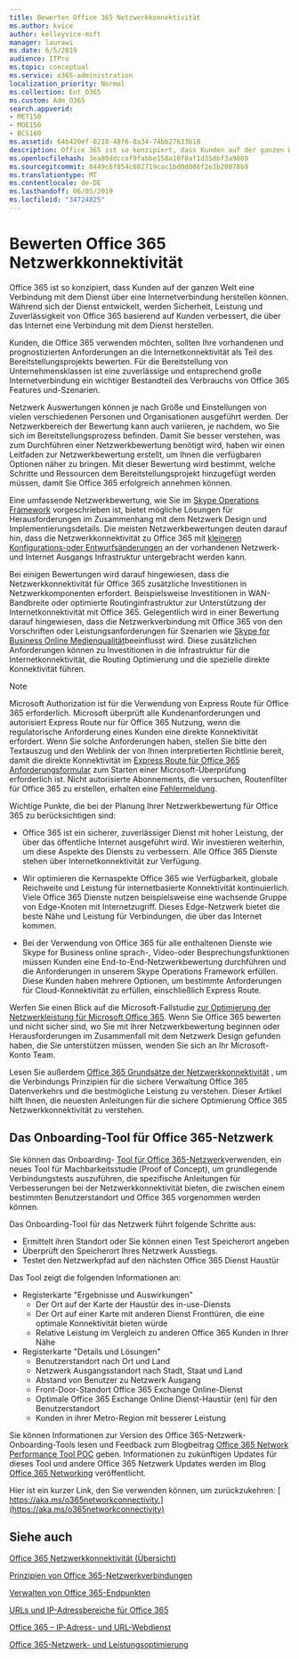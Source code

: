 ```yaml
---
title: Bewerten Office 365 Netzwerkkonnektivität
ms.author: kvice
author: kelleyvice-msft
manager: laurawi
ms.date: 6/5/2019
audience: ITPro
ms.topic: conceptual
ms.service: o365-administration
localization_priority: Normal
ms.collection: Ent_O365
ms.custom: Adm_O365
search.appverid:
- MET150
- MOE150
- BCS160
ms.assetid: 64b420ef-0218-48f6-8a34-74bb27633b10
description: Office 365 ist so konzipiert, dass Kunden auf der ganzen Welt eine Verbindung mit dem Dienst über eine Internetverbindung herstellen können. Während sich der Dienst entwickelt, werden Sicherheit, Leistung und Zuverlässigkeit von Office 365 basierend auf Kunden verbessert, die über das Internet eine Verbindung mit dem Dienst herstellen.
ms.openlocfilehash: 3ea80ddccaf9fabbe158a10f0af1d35dbf3a9889
ms.sourcegitcommit: 0449c6f854c682719cac1bd0d086f2e3b20078b9
ms.translationtype: MT
ms.contentlocale: de-DE
ms.lasthandoff: 06/05/2019
ms.locfileid: "34724825"
---
```

# <a name="assessing-office-365-network-connectivity"></a>Bewerten Office 365 Netzwerkkonnektivität

Office 365 ist so konzipiert, dass Kunden auf der ganzen Welt eine Verbindung mit dem Dienst über eine Internetverbindung herstellen können. Während sich der Dienst entwickelt, werden Sicherheit, Leistung und Zuverlässigkeit von Office 365 basierend auf Kunden verbessert, die über das Internet eine Verbindung mit dem Dienst herstellen.
  
Kunden, die Office 365 verwenden möchten, sollten Ihre vorhandenen und prognostizierten Anforderungen an die Internetkonnektivität als Teil des Bereitstellungsprojekts bewerten. Für die Bereitstellung von Unternehmensklassen ist eine zuverlässige und entsprechend große Internetverbindung ein wichtiger Bestandteil des Verbrauchs von Office 365 Features und-Szenarien.
  
Netzwerk Auswertungen können je nach Größe und Einstellungen von vielen verschiedenen Personen und Organisationen ausgeführt werden. Der Netzwerkbereich der Bewertung kann auch variieren, je nachdem, wo Sie sich im Bereitstellungsprozess befinden. Damit Sie besser verstehen, was zum Durchführen einer Netzwerkbewertung benötigt wird, haben wir einen Leitfaden zur Netzwerkbewertung erstellt, um Ihnen die verfügbaren Optionen näher zu bringen. Mit dieser Bewertung wird bestimmt, welche Schritte und Ressourcen dem Bereitstellungsprojekt hinzugefügt werden müssen, damit Sie Office 365 erfolgreich annehmen können.
  
Eine umfassende Netzwerkbewertung, wie Sie im [Skype Operations Framework](https://www.skypeoperationsframework.com/) vorgeschrieben ist, bietet mögliche Lösungen für Herausforderungen im Zusammenhang mit dem Netzwerk Design und Implementierungsdetails. Die meisten Netzwerkbewertungen deuten darauf hin, dass die Netzwerkkonnektivität zu Office 365 mit [kleineren Konfigurations-oder Entwurfsänderungen](https://aka.ms/manageo365endpoints) an der vorhandenen Netzwerk-und Internet Ausgangs Infrastruktur untergebracht werden kann.

Bei einigen Bewertungen wird darauf hingewiesen, dass die Netzwerkkonnektivität für Office 365 zusätzliche Investitionen in Netzwerkkomponenten erfordert. Beispielsweise Investitionen in WAN-Bandbreite oder optimierte Routinginfrastruktur zur Unterstützung der Internetkonnektivität mit Office 365. Gelegentlich wird in einer Bewertung darauf hingewiesen, dass die Netzwerkverbindung mit Office 365 von den Vorschriften oder Leistungsanforderungen für Szenarien wie [Skype for Business Online Medienqualität](https://support.office.com/article/Media-Quality-and-Network-Connectivity-Performance-in-Skype-for-Business-Online-5fe3e01b-34cf-44e0-b897-b0b2a83f0917)beeinflusst wird. Diese zusätzlichen Anforderungen können zu Investitionen in die Infrastruktur für die Internetkonnektivität, die Routing Optimierung und die spezielle direkte Konnektivität führen.
  
> [!NOTE]
> Microsoft Authorization ist für die Verwendung von Express Route für Office 365 erforderlich. Microsoft überprüft alle Kundenanforderungen und autorisiert Express Route nur für Office 365 Nutzung, wenn die regulatorische Anforderung eines Kunden eine direkte Konnektivität erfordert. Wenn Sie solche Anforderungen haben, stellen Sie bitte den Textauszug und den Weblink der von Ihnen interpretierten Richtlinie bereit, damit die direkte Konnektivität im [Express Route für Office 365 Anforderungsformular](https://aka.ms/O365ERReview) zum Starten einer Microsoft-Überprüfung erforderlich ist. Nicht autorisierte Abonnements, die versuchen, Routenfilter für Office 365 zu erstellen, erhalten eine [Fehlermeldung](https://support.microsoft.com/kb/3181709).
  
Wichtige Punkte, die bei der Planung Ihrer Netzwerkbewertung für Office 365 zu berücksichtigen sind:
  
- Office 365 ist ein sicherer, zuverlässiger Dienst mit hoher Leistung, der über das öffentliche Internet ausgeführt wird. Wir investieren weiterhin, um diese Aspekte des Diensts zu verbessern. Alle Office 365 Dienste stehen über Internetkonnektivität zur Verfügung.

- Wir optimieren die Kernaspekte Office 365 wie Verfügbarkeit, globale Reichweite und Leistung für internetbasierte Konnektivität kontinuierlich. Viele Office 365 Dienste nutzen beispielsweise eine wachsende Gruppe von Edge-Knoten mit Internetzugriff. Dieses Edge-Netzwerk bietet die beste Nähe und Leistung für Verbindungen, die über das Internet kommen.

- Bei der Verwendung von Office 365 für alle enthaltenen Dienste wie Skype for Business online sprach-, Video-oder Besprechungsfunktionen müssen Kunden eine End-to-End-Netzwerkbewertung durchführen und die Anforderungen in unserem Skype Operations Framework erfüllen. Diese Kunden haben mehrere Optionen, um bestimmte Anforderungen für Cloud-Konnektivität zu erfüllen, einschließlich Express Route.

Werfen Sie einen Blick auf die Microsoft-Fallstudie [zur Optimierung der Netzwerkleistung für Microsoft Office 365](https://msdn.microsoft.com/en-us/library/mt450488.aspx). Wenn Sie Office 365 bewerten und nicht sicher sind, wo Sie mit ihrer Netzwerkbewertung beginnen oder Herausforderungen im Zusammenfall mit dem Netzwerk Design gefunden haben, die Sie unterstützen müssen, wenden Sie sich an Ihr Microsoft-Konto Team.
  
Lesen Sie außerdem [Office 365 Grundsätze der Netzwerkkonnektivität](https://aka.ms/o365networkingprinciples) , um die Verbindungs Prinzipien für die sichere Verwaltung Office 365 Datenverkehrs und die bestmögliche Leistung zu verstehen. Dieser Artikel hilft Ihnen, die neuesten Anleitungen für die sichere Optimierung Office 365 Netzwerkkonnektivität zu verstehen.

## <a name="the-office-365-network-onboarding-tool"></a>Das Onboarding-Tool für Office 365-Netzwerk

Sie können das Onboarding- [Tool für Office 365-Netzwerk](https://aka.ms/netonboard)verwenden, ein neues Tool für Machbarkeitsstudie (Proof of Concept), um grundlegende Verbindungstests auszuführen, die spezifische Anleitungen für Verbesserungen bei der Netzwerkkonnektivität bieten, die zwischen einem bestimmten Benutzerstandort und Office 365 vorgenommen werden können.

Das Onboarding-Tool für das Netzwerk führt folgende Schritte aus:

- Ermittelt ihren Standort oder Sie können einen Test Speicherort angeben
- Überprüft den Speicherort Ihres Netzwerk Ausstiegs.
- Testet den Netzwerkpfad auf den nächsten Office 365 Dienst Haustür

Das Tool zeigt die folgenden Informationen an:

- Registerkarte "Ergebnisse und Auswirkungen"
  - Der Ort auf der Karte der Haustür des in-use-Diensts
  - Der Ort auf einer Karte mit anderen Dienst Fronttüren, die eine optimale Konnektivität bieten würde
  - Relative Leistung im Vergleich zu anderen Office 365 Kunden in Ihrer Nähe
- Registerkarte "Details und Lösungen"
  - Benutzerstandort nach Ort und Land
  - Netzwerk Ausgangsstandort nach Stadt, Staat und Land
  - Abstand von Benutzer zu Netzwerk Ausgang
  - Front-Door-Standort Office 365 Exchange Online-Dienst
  - Optimale Office 365 Exchange Online Dienst-Haustür (en) für den Benutzerstandort
  - Kunden in ihrer Metro-Region mit besserer Leistung

Sie können Informationen zur Version des Office 365-Netzwerk-Onboarding-Tools lesen und Feedback zum Blogbeitrag [Office 365 Network Performance Tool POC](https://techcommunity.microsoft.com/t5/Office-365-Networking/Office-365-Network-Performance-tool-POC-release/m-p/319579#M102) geben. Informationen zu zukünftigen Updates für dieses Tool und andere Office 365 Netzwerk Updates werden im Blog [Office 365 Networking](https://techcommunity.microsoft.com/t5/Office-365-Networking/bd-p/Office365Networking) veröffentlicht.
  
Hier ist ein kurzer Link, den Sie verwenden können, um zurückzukehren: [ https://aka.ms/o365networkconnectivity.](https://aka.ms/o365networkconnectivity)
  
## <a name="see-also"></a>Siehe auch

[Office 365 Netzwerkkonnektivität (Übersicht)](office-365-networking-overview.md)

[Prinzipien von Office 365-Netzwerkverbindungen](https://aka.ms/o365networkingprinciples)

[Verwalten von Office 365-Endpunkten](managing-office-365-endpoints.md)

[URLs und IP-Adressbereiche für Office 365](urls-and-ip-address-ranges.md)

[Office 365 – IP-Adress- und URL-Webdienst](office-365-ip-web-service.md)

[Office 365-Netzwerk- und Leistungsoptimierung](network-planning-and-performance.md)
